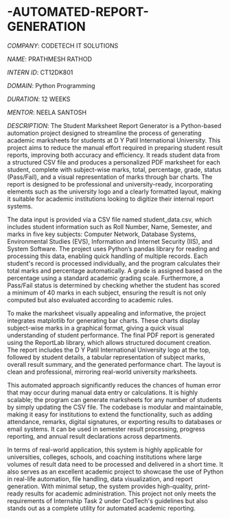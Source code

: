 # -AUTOMATED-REPORT-GENERATION

*COMPANY*: CODETECH IT SOLUTIONS
  
*NAME*: PRATHMESH RATHOD

*INTERN ID*: CT12DK801

*DOMAIN*: Python Programming

*DURATION*: 12 WEEKS  

*MENTOR*: NEELA SANTOSH

*DESCRIPTION*: The Student Marksheet Report Generator is a Python-based automation project designed to streamline the process of generating academic marksheets for students at D Y Patil International University. This project aims to reduce the manual effort required in preparing student result reports, improving both accuracy and efficiency. It reads student data from a structured CSV file and produces a personalized PDF marksheet for each student, complete with subject-wise marks, total, percentage, grade, status (Pass/Fail), and a visual representation of marks through bar charts. The report is designed to be professional and university-ready, incorporating elements such as the university logo and a clearly formatted layout, making it suitable for academic institutions looking to digitize their internal report systems.

The data input is provided via a CSV file named student_data.csv, which includes student information such as Roll Number, Name, Semester, and marks in five key subjects: Computer Network, Database Systems, Environmental Studies (EVS), Information and Internet Security (IIS), and System Software. The project uses Python’s pandas library for reading and processing this data, enabling quick handling of multiple records. Each student's record is processed individually, and the program calculates their total marks and percentage automatically. A grade is assigned based on the percentage using a standard academic grading scale. Furthermore, a Pass/Fail status is determined by checking whether the student has scored a minimum of 40 marks in each subject, ensuring the result is not only computed but also evaluated according to academic rules.

To make the marksheet visually appealing and informative, the project integrates matplotlib for generating bar charts. These charts display subject-wise marks in a graphical format, giving a quick visual understanding of student performance. The final PDF report is generated using the ReportLab library, which allows structured document creation. The report includes the D Y Patil International University logo at the top, followed by student details, a tabular representation of subject marks, overall result summary, and the generated performance chart. The layout is clean and professional, mirroring real-world university marksheets.

This automated approach significantly reduces the chances of human error that may occur during manual data entry or calculations. It is highly scalable; the program can generate marksheets for any number of students by simply updating the CSV file. The codebase is modular and maintainable, making it easy for institutions to extend the functionality, such as adding attendance, remarks, digital signatures, or exporting results to databases or email systems. It can be used in semester result processing, progress reporting, and annual result declarations across departments.

In terms of real-world application, this system is highly applicable for universities, colleges, schools, and coaching institutions where large volumes of result data need to be processed and delivered in a short time. It also serves as an excellent academic project to showcase the use of Python in real-life automation, file handling, data visualization, and report generation. With minimal setup, the system provides high-quality, print-ready results for academic administration. This project not only meets the requirements of Internship Task 2 under CodTech's guidelines but also stands out as a complete utility for automated academic reporting.
